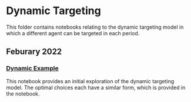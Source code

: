 # Dynamic Targeting

This folder contains notebooks relating to the dynamic targeting model in which a different agent can be targeted in each period.

## Feburary 2022

### [Dynamic Example](https://github.com/jbrightuniverse/strategic_influencer_of_naive_agents/blob/main/dynamic_targeting/dynamic_examples.html)
This notebook provides an initial exploration of the dynamic targeting model. The optimal choices each have a similar form, which is provided in the notebook.
